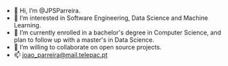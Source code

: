 - 👋 Hi, I’m @JPSParreira.
- 👀 I’m interested in Software Engineering, Data Science and Machine Learning.
- 🌱 I’m currently enrolled in a bachelor's degree in Computer Science, and plan to follow up with a master's in Data Science.
- 💞️ I’m willing to collaborate on open source projects.
- 📫 joao_parreira@mail.telepac.pt

<!---
JPParreira76/JPParreira76 is a ✨ special ✨ repository because its `README.md` (this file) appears on your GitHub profile.
You can click the Preview link to take a look at your changes.
--->
